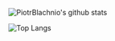 ![PiotrBlachnio's github stats](https://github-readme-stats.vercel.app/api?username=PiotrBlachnio&show_icons=true&theme=algolia&count_private=true&hide=stars)

![Top Langs](https://github-readme-stats.vercel.app/api/top-langs/?username=PiotrBlachnio&hide=vue,css,html)

